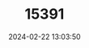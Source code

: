 ---
title: "15391"
category: "Opisthotropis kikuzatoi"
draft: false
date: 2024-02-22 13:03:50
languages:
  English: ["Kikuzato's Brook Snake", "Kikuzato’s Stream Snake"]
---